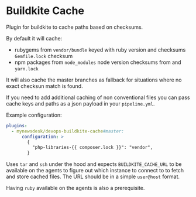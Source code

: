 # Buildkite Cache

Plugin for buildkite to cache paths based on checksums.

By default it will cache:
- rubygems from `vendor/bundle` keyed with ruby version and checksums `Gemfile.lock` checksum
- npm packages from `node_modules`  node version checksums from  and `yarn.lock`

It will also cache the master branches as fallback for situations where no exact checksun match is found.

If you need to add additional caching of non conventional files you can pass cache keys and paths as a json payload in your `pipeline.yml`.

Example configuration:
```yaml
plugins:
  - mynewsdesk/devops-buildkite-cache#master:
      configuration: >
        {
          "php-libraries-{{ composer.lock }}": "vendor",
        }
```

Uses `tar` and `ssh` under the hood and expects `BUILDKITE_CACHE_URL` to be available on the agents to figure out which instance to connect to to fetch and store cached files. The URL should be in a simple `user@host` format.

Having `ruby` available on the agents is also a prerequisite.
